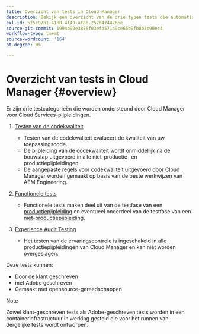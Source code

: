 ```yaml
---
title: Overzicht van tests in Cloud Manager
description: Bekijk een overzicht van de drie typen tests die automatisch worden uitgevoerd in Cloud Manager om de kwaliteit van uw aangepaste code te garanderen.
exl-id: 5f5c97b1-4180-4f49-af8b-257d4744766e
source-git-commit: 1994b90e3876f03efa571a9ce65b9fb8b3c90ec4
workflow-type: tm+mt
source-wordcount: '164'
ht-degree: 0%

---
```



# Overzicht van tests in Cloud Manager {#overview}

Er zijn drie testcategorieën die worden ondersteund door Cloud Manager voor Cloud Services-pijpleidingen.

1. [Testen van de codekwaliteit](/help/implementing/cloud-manager/code-quality-testing.md)

   * Testen van de codekwaliteit evalueert de kwaliteit van uw toepassingscode.
   * De pijpleiding van de codekwaliteit wordt onmiddellijk na de bouwstap uitgevoerd in alle niet-productie- en productiepijpleidingen.
   * De [aangepaste regels voor codekwaliteit](/help/implementing/cloud-manager/custom-code-quality-rules.md) uitgevoerd door Cloud Manager worden gemaakt op basis van de beste werkwijzen van AEM Engineering.

1. [Functionele tests](/help/implementing/cloud-manager/functional-testing.md)

   * Functionele tests maken deel uit van de testfase van een [productiepijpleiding](/help/implementing/cloud-manager/configuring-pipelines/configuring-production-pipelines.md) en eventueel onderdeel van de testfase van een [niet-productiepijpleiding](/help/implementing/cloud-manager/configuring-pipelines/configuring-non-production-pipelines.md).

1. [Experience Audit Testing](/help/implementing/cloud-manager/experience-audit-testing.md)

   * Het testen van de ervaringscontrole is ingeschakeld in alle productiepijpleidingen van Cloud Manager en kan niet worden overgeslagen.

Deze tests kunnen:

* Door de klant geschreven
* met Adobe geschreven
* Gemaakt met opensource-gereedschappen

>[!NOTE]
>
> Zowel klant-geschreven tests als Adobe-geschreven tests worden in een containerinfrastructuur in werking gesteld die voor het runnen van dergelijke tests wordt ontworpen.
